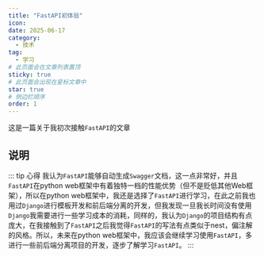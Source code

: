 ```yaml
---
title: "FastAPI初体验"
icon: 
date: 2025-06-17
category:
  - 技术
tag:
  - 学习
# 此页面会在文章列表置顶
sticky: true
# 此页面会出现在星标文章中
star: true
# 侧边栏顺序
order: 1
---
```


这是一篇关于我初次接触`FastAPI`的文章


<!-- more -->


## 说明
::: tip 心得
我认为`FastAPI`能够自动生成`Swagger`文档，这一点非常好，并且`FastAPI`在python web框架中有着独特一档的性能优势（但不是贬低其他Web框架），所以在python web框架中，我还是选择了`FastAPI`进行学习，在此之前我也用过`Django`进行模板开发和前后端分离的开发，但我发现一旦我长时间没有使用`Django`我需要进行一些学习成本的消耗，同样的，我认为`Django`的项目结构有点庞大，在我接触到了`FastAPI`之后我觉得`FastAPI`的写法有点类似于nest，偏注解的风格。所以，未来在python web框架中，我应该会继续学习使用`FastAPI`，多进行一些前后端分离项目的开发，逐步了解学习`FastAPI`。
:::

